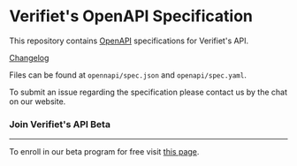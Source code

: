 # Verifiet's OpenAPI Specification

This repository contains [OpenAPI](https://www.openapis.org/) specifications for Verifiet's API.

[Changelog](https://verifiet.com/changelog)

Files can be found at `opennapi/spec.json` and  `openapi/spec.yaml`.


To submit an issue regarding the specification please contact us by the chat on our website.     


### Join Verifiet's API Beta
---
To enroll in our beta program for free visit [this page](https://verifiet.com/pricing).